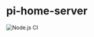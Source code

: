 # pi-home-server

![Node.js CI](https://github.com/raspberry-pi-home/pi-home-server/workflows/Node.js%20CI/badge.svg)
